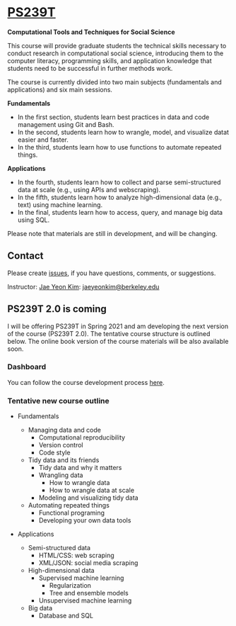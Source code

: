 # [PS239T](http://polisci.berkeley.edu/course/introduction-computational-tools-and-techniques-3)
**Computational Tools and Techniques for Social Science**

This course will provide graduate students the technical skills necessary to conduct research in computational social science, introducing them to the computer literacy, programming skills, and application knowledge that students need to be successful in further methods work.

The course is currently divided into two main subjects (fundamentals and applications) and six main sessions. 

**Fundamentals**
* In the first section, students learn best practices in data and code management using Git and Bash. 
* In the second, students learn how to wrangle, model, and visualize datat easier and faster. 
* In the third, students learn how to use functions to automate repeated things. 

**Applications**
* In the fourth, students learn how to collect and parse semi-structured data at scale (e.g., using APIs and webscraping). 
* In the fifth, students learn how to analyze high-dimensional data (e.g., text) using machine learning. 
* In the final, students learn how to access, query, and manage big data using SQL. 

Please note that materials are still in development, and will be changing.

## Contact

Please create [issues](https://github.com/jaeyk/PS239T/issues), if you have questions, comments, or suggestions.

Instructor: [Jae Yeon Kim](https://jaeyk.github.io/): jaeyeonkim@berkeley.edu

## PS239T 2.0 is coming 

I will be offering PS239T in Spring 2021 and am developing the next version of the course (PS239T 2.0). The tentative course structure is outlined below. The online book version of the course materials will be also available soon.  

### Dashboard 

You can follow the course development process [here](https://github.com/jaeyk/PS239T/projects/1).

### Tentative new course outline 

* Fundamentals 
     - Managing data and code 
         - Computational reproducibility 
         - Version control 
         - Code style 
     - Tidy data and its friends  
        - Tidy data and why it matters 
        - Wrangling data
            - How to wrangle data  
            - How to wrangle data at scale 
        - Modeling and visualizing tidy data
     - Automating repeated things 
        - Functional programing 
        - Developing your own data tools 
 
* Applications 
     - Semi-structured data
         - HTML/CSS: web scraping 
         - XML/JSON: social media scraping 
     - High-dimensional data  
         - Supervised machine learning 
             - Regularization 
             - Tree and ensemble models 
        - Unsupervised machine learning
     - Big data 
        - Database and SQL
